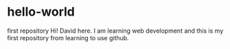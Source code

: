 # hello-world
first repository
Hi!
David here.
I am learning web development and this is my first repository from learning to use github.
